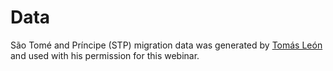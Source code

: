 # Data

São Tomé and Príncipe (STP) migration data was generated by [Tomás León](https://tomasleon.com/) and used with his permission for this webinar.
